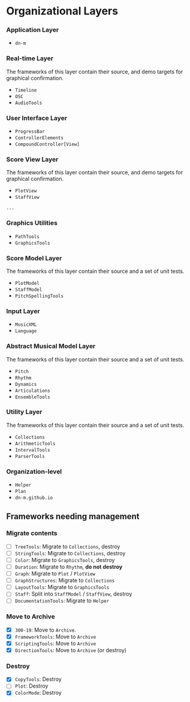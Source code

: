 # Organizational Layers

### Application Layer

- `dn-m`

### Real-time Layer

The frameworks of this layer contain their source, and demo targets for graphical confirmation.

- `Timeline`
- `OSC`
- `AudioTools`

### User Interface Layer
- `ProgressBar`
- `ControllerElements`
- `CompoundController[View]`

### Score View Layer

The frameworks of this layer contain their source, and demo targets for graphical confirmation.

- `PlotView`
- `StaffView`

`...`

### Graphics Utilities

- `PathTools`
- `GraphicsTools`

### Score Model Layer

The frameworks of this layer contain their source and a set of unit tests.

- `PlotModel`
- `StaffModel`
- `PitchSpellingTools`

### Input Layer

- `MusicXML`
- `Language`

### Abstract Musical Model Layer

The frameworks of this layer contain their source and a set of unit tests.

- `Pitch`
- `Rhythm`
- `Dynamics`
- `Articulations`
- `EnsembleTools`

### Utility Layer

The frameworks of this layer contain their source and a set of unit tests.

- `Collections`
- `ArithmeticTools`
- `IntervalTools`
- `ParserTools`

### Organization-level

- `Helper`
- `Plan`
- `dn-m.github.io`

## Frameworks needing management

### Migrate contents

- [ ] `TreeTools`: Migrate to `Collections`, destroy
- [ ] `StringTools`: Migrate to `Collections`, destroy
- [ ] `Color`: Migrate to `GraphicsTools`, destroy
- [ ] `Duration`: Migrate to `Rhythm`, **do not destroy**
- [ ] `Graph`: Migrate to `Plot` / `PlotView`
- [ ] `GraphStructures`: Migrate to `Collections`
- [ ] `LayoutTools`: Migrate to `GraphicsTools`
- [ ] `Staff`: Split into `StaffModel` / `StaffView`, destroy
- [ ] `DocumentationTools`: Migrate to `Helper`

### Move to Archive

- [x] `300-19`: Move to `Archive`.
- [x] `FrameworkTools`: Move to `Archive`
- [x] `ScriptingTools`: Move to `Archive`
- [x] `DirectionTools`: Move to `Archive` (or destroy)

### Destroy
- [x] `CopyTools`: Destroy
- [ ] `Plot`: Destroy
- [x] `ColorMode`: Destroy
